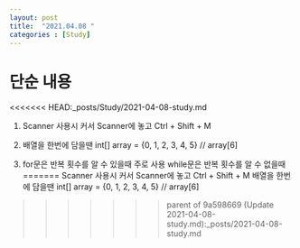 ```yaml
---
layout: post
title:  "2021.04.08 "
categories : [Study]
---
```


# 단순 내용
<<<<<<< HEAD:_posts/Study/2021-04-08-study.md
1. Scanner 사용시 커서 Scanner에 놓고 Ctrl + Shift + M

2. 배열을 한번에 담을땐 int[] array = {0, 1, 2, 3, 4, 5} // array[6]

3. for문은 반복 횟수를 알 수 있을때 주로 사용
   while문은 반복 횟수를 알 수 없을때
=======
  Scanner 사용시 커서 Scanner에 놓고 Ctrl + Shift + M
  배열을 한번에 담을땐 int[] array = {0, 1, 2, 3, 4, 5} // array[6]
>>>>>>> parent of 9a598669 (Update 2021-04-08-study.md):_posts/2021-04-08-study.md
